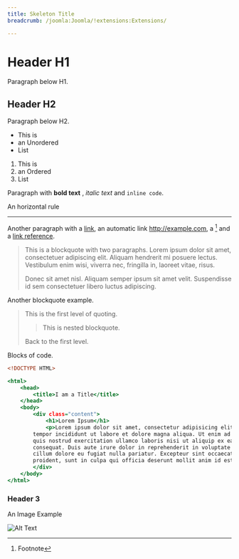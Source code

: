 ```yaml
---
title: Skeleton Title
breadcrumb: /joomla:Joomla/!extensions:Extensions/

---
```


Header H1
=========
Paragraph below H1.


Header H2
---------
Paragraph below H2.

* This is
* an Unordered
* List

1. This is
2. an Ordered
3. List

Paragraph with **bold text** , _italic text_ and `inline code`.

An horizontal rule

* * *

Another paragraph with a [link](#url-goes-here), an automatic link <http://example.com>, a [^1] and a [link reference][ref].

> This is a blockquote with two paragraphs. Lorem ipsum dolor sit amet,
> consectetuer adipiscing elit. Aliquam hendrerit mi posuere lectus.
> Vestibulum enim wisi, viverra nec, fringilla in, laoreet vitae, risus.
>
> Donec sit amet nisl. Aliquam semper ipsum sit amet velit. Suspendisse
> id sem consectetuer libero luctus adipiscing.

Another blockquote example.

> This is the first level of quoting.
>
> > This is nested blockquote.
>
> Back to the first level.

Blocks of code.

~~~ .html
<!DOCTYPE HTML>

<html>
    <head>
        <title>I am a Title</title>
    </head>
    <body>
        <div class="content">
            <h1>Lorem Ipsum</h1>
            <p>Lorem ipsum dolor sit amet, consectetur adipisicing elit, sed do eiusmod
        tempor incididunt ut labore et dolore magna aliqua. Ut enim ad minim veniam,
        quis nostrud exercitation ullamco laboris nisi ut aliquip ex ea commodo
        consequat. Duis aute irure dolor in reprehenderit in voluptate velit esse
        cillum dolore eu fugiat nulla pariatur. Excepteur sint occaecat cupidatat non
        proident, sunt in culpa qui officia deserunt mollit anim id est laborum.</p>
        </div>
    </body>
</html>
~~~

### Header 3
An Image Example

![Alt Text](http://octodex.github.com/images/plumber.jpg "Optional Title")


[^1]: Footnote

[ref]: http://example.com
